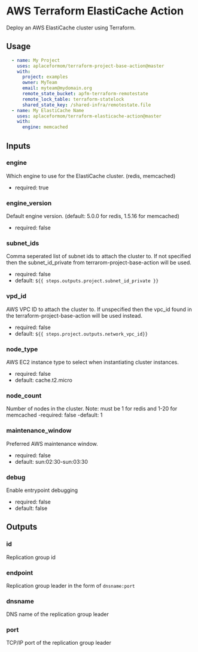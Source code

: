AWS Terraform ElastiCache Action
================================
Deploy an AWS ElastiCache cluster using Terraform.

Usage
-----
```yaml
  - name: My Project
    uses: aplaceformom/terraform-project-base-action@master
    with:
      project: examples
      owner: MyTeam
      email: myteam@mydomain.org
      remote_state_bucket: apfm-terraform-remotestate
      remote_lock_table: terraform-statelock
      shared_state_key: /shared-infra/remotestate.file
  - name: My ElastiCache Name
    uses: aplaceformom/terraform-elasticache-action@master
    with:
      engine: memcached
```

Inputs
------

### engine
Which engine to use for the ElastiCache cluster. (redis, memcached)
- required: true

### engine_version
Default engine version. (default: 5.0.0 for redis, 1.5.16 for memcached)
- required: false

### subnet_ids
Comma seperated list of subnet ids to attach the cluster to.  If not specified then the subnet_id_private from terrarom-project-base-action will be used.
- required: false
- default: `${{ steps.outputs.project.subnet_id_private }}`

### vpd_id
AWS VPC ID to attach the cluster to. If unspecified then the vpc_id found in
the terraform-project-base-action will be used instead.
- required: false
- default: `${{ steps.project.outputs.network_vpc_id}}`

### node_type
AWS EC2 instance type to select when instantiating cluster instances.
- required: false
- default: cache.t2.micro

### node_count
Number of nodes in the cluster. Note: must be 1 for redis and 1-20 for memcached
-required: false
-default: 1

### maintenance_window
Preferred AWS maintenance window.
- required: false
- default: sun:02:30-sun:03:30

### debug
Enable entrypoint debugging
- required: false
- default: false

Outputs
-------

### id
Replication group id

### endpoint
Replication group leader in the form of `dnsname:port`

### dnsname
DNS name of the replication group leader

### port
TCP/IP port of the replication group leader
